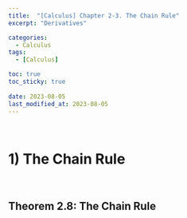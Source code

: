 ```yaml
---
title:  "[Calculus] Chapter 2-3. The Chain Rule"
excerpt: "Derivatives"

categories:
  - Calculus
tags:
  - [Calculus]

toc: true
toc_sticky: true
 
date: 2023-08-05
last_modified_at: 2023-08-05
---
```


&nbsp;

# 1) The Chain Rule

&nbsp;

## Theorem 2.8: The Chain Rule
